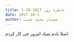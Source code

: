 ```yaml
---
title: خاطره روز 2017-10-1
date: 2017-10-1
author: شعبان محمد حسنی
---
```


اصلا یادم نمیاد امروز چی کار کردم.